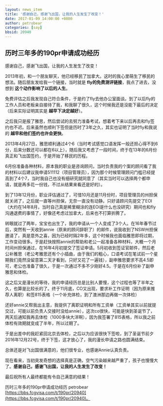 ```yaml
---
layout: news_item
title: '感谢自己，感谢飞出国，让我的人生发生了改变！'
date: 2017-01-09 14:00:00 +0800
author: petrobear 
categories: [say]
bbsid: 20940
---
```


## 历时三年多的190pr申请成功经历

感谢自己，感谢飞出国，让我的人生发生了改变！

2013年初，和一个朋友聊天，他已经移民了加拿大。这时的我心里萌生了移民的想法。随后朋友发给我一个链接，当时就是 **fly的免费测评链接**，我点了进去，没想到 **这个动作影响了以后的人生**。

免费评估之后我发现自己符合条件，于是约了fly去他办公室面谈。到了以后fly的工作人员和老板亲自接待了我，和我聊了很久，这个时候我还是没能下最后的决定（后来实际证明其实是 **越早下决定越好**）。

之后我只是报了雅思，然后尝试的去努力准备考试，想着考下来以后再去和fly签约也不迟。后来虽然也顺利下签但是历时了3年之久，其实也证明了当时fly和我说的 **越早和他们签约也许会更快**。

2013年4月27日，雅思顺利通过4个6（当时考试感觉口语发挥一般还担心得不到6分，后来分数还可以都在6以上），随后我又考虑了一段时间，终于在13年的6月份真正和飞出国签约，于是开始了移民的历程。

6月份准备各种材料，原本我的职业是咨询顾问，当时负责我的个案的顾问看了我的材料以后建议我申请511112（项目管理员），因为那个时候管理顾问门槛已经提高到了4个7，当时我自己也没有细研究就同意了（其实当时可以选择两个都申请，就是再多花一份钱，不过从结果来看还是好的）。

到了13年12月份，职业评估通过了，可惜10月还是11月份时，项目管理员的州担保就关闭了，之后就一直等州担保，无奈一直没有动静。只好请顾问先提交了EOI（大约在14年8月，当时自己真是稀里糊涂的连EOI是什么也没研究）期间也和fly沟通退费的事情了，好像还考虑过加拿大，后来也不打算折腾了。

转眼就过了两年，宝宝也出生了，我的申请从一个人变成了3个人。在16年春节过后，突然有一天收到annie（原来的顾问辞职了）的邮件，说我收到了NSW州担保邀请了，真是意外之喜，因为已经时隔2年多，这个时候我也面临雅思即将过期，工作变动很多。于是赶快按照annie的帮助和老公一起准备各种材料，大概一个月时间州担保通过，在16年4月初提交了签证申请。5月初收到签证官邮件，然后老公补雅思（老公考雅思还有个小插曲，由于我们的粗心，口语考试在笔试前一个星期我们竟然没留意第二天才看到，只好又花了一遍钱），副申雅思要求不高4.5即可，老公也准备了很久，于是一次通过不多不少刚好4.5。于是在6月份补了副申雅思和体检。

这之后又是漫长的等待，我的申请经历总是比别人要慢，这个过程也等了半年之久，也算是比较长的了。终于11月底，CO又出现，要求补工作证明（因为原来推荐人离职）和签815表格（一个补充体检，到了澳洲那边再做一次体检）

还好annie又帮我出主意，我提供了离职证明和所有工资单（工资单其实以前就提交过，可能以前负责人交接时没给annie），这次co很快，可能是快到圣诞节了，两天后通知我再去体检（1000多块大洋啊），因为我签署了815表格，所以我之前体检有效期就变成了半年，所以过期了。

于是出差中的我赶紧回北京去体检，之后以为应该很快下签啦，到了圣诞节前夕2016年12月22号，终于下签，这才放心了，我的漫长申请之路也圆满结束。

总体还是对飞出国很满意的，他们很专业，也感谢Annie认真负责。

现在看来，当初突发奇想的选择真是正确，空气污染越来越严重了，孩子也慢慢大了。**感谢自己，感谢飞出国，让我的人生发生了改变！**

最后祝所有人最终都能有令自己满意的结果！

历时三年多的190pr申请成功经历 petrobear [https://bbs.fcgvisa.com/t/190pr/20940](https://bbs.fcgvisa.com/t/190pr/20940)。